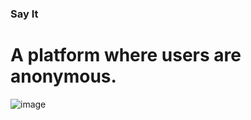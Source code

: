 ### Say It
# A platform where users are anonymous.

![image](https://github.com/user-attachments/assets/5e39c613-c784-49f5-9ed0-9a878b34d7c4)

